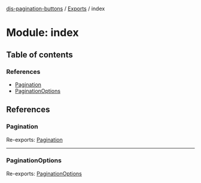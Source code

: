 [djs-pagination-buttons](../README.md) / [Exports](../modules.md) / index

# Module: index

## Table of contents

### References

- [Pagination](index.md#pagination)
- [PaginationOptions](index.md#paginationoptions)

## References

### Pagination

Re-exports: [Pagination](../classes/Pagination.Pagination-1.md)

___

### PaginationOptions

Re-exports: [PaginationOptions](../interfaces/types.PaginationOptions.md)
